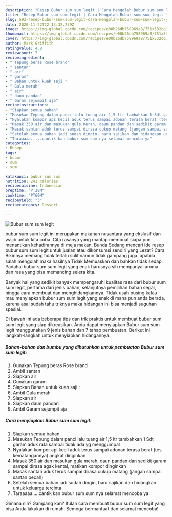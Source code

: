 ```yaml
---
description: "Resep Bubur sum sum legit | Cara Mengolah Bubur sum sum legit Yang Enak Dan Mudah"
title: "Resep Bubur sum sum legit | Cara Mengolah Bubur sum sum legit Yang Enak Dan Mudah"
slug: 593-resep-bubur-sum-sum-legit-cara-mengolah-bubur-sum-sum-legit-yang-enak-dan-mudah
date: 2020-11-22T22:13:32.279Z
image: https://img-global.cpcdn.com/recipes/e00b26db758969a8/751x532cq70/bubur-sum-sum-legit-foto-resep-utama.jpg
thumbnail: https://img-global.cpcdn.com/recipes/e00b26db758969a8/751x532cq70/bubur-sum-sum-legit-foto-resep-utama.jpg
cover: https://img-global.cpcdn.com/recipes/e00b26db758969a8/751x532cq70/bubur-sum-sum-legit-foto-resep-utama.jpg
author: Mark Griffith
ratingvalue: 4.8
reviewcount: 7
recipeingredient:
- " Tepung beras Rose brand"
- " santan"
- " air"
- " garam"
- " Bahan untuk kuah saji "
- " Gula merah"
- " air"
- " daun pandan"
- " Garam sejumpit aja"
recipeinstructions:
- "Siapkan semua bahan"
- "Masukan Tepung dalam panci lalu tuang air 1,5 ltr tambahkan 1 Sdt garam aduk rata sampai tidak ada yg menggumpal"
- "Nyalakan kompor api kecil aduk terus sampai adonan terasa berat (tes kematangannya) angkat dinginkan"
- "Masak 350 air dan masukan gula merah, daun pandan dan sedikit garam sampai dirasa agak kental, matikan kompor dinginkan"
- "Masak santan aduk terus sampai dirasa cukup matang (jangan sampai santan pecah)"
- "Setelah semua bahan jadi sudah dingin, baru sajikan dan hidangkan untuk keluarga tercinta"
- "Taraaaaa.....cantik kan bubur sum sum nya selamat mencoba ya"
categories:
- Resep
tags:
- bubur
- sum
- sum

katakunci: bubur sum sum 
nutrition: 241 calories
recipecuisine: Indonesian
preptime: "PT28M"
cooktime: "PT60M"
recipeyield: "3"
recipecategory: Dessert

---
```



![Bubur sum sum legit](https://img-global.cpcdn.com/recipes/e00b26db758969a8/751x532cq70/bubur-sum-sum-legit-foto-resep-utama.jpg)


bubur sum sum legit ini merupakan makanan nusantara yang ekslusif dan wajib untuk kita coba. Cita rasanya yang mantap membuat siapa pun menantikan kehadirannya di meja makan.
Bunda Sedang mencari ide resep bubur sum sum legit untuk jualan atau dikonsumsi sendiri yang Lezat? Cara Bikinnya memang tidak terlalu sulit namun tidak gampang juga. apabila salah mengolah maka hasilnya Tidak Memuaskan dan bahkan tidak sedap. Padahal bubur sum sum legit yang enak harusnya sih mempunyai aroma dan rasa yang bisa memancing selera kita.

Banyak hal yang sedikit banyak mempengaruhi kualitas rasa dari bubur sum sum legit, pertama dari jenis bahan, selanjutnya pemilihan bahan segar, hingga cara membuat dan menghidangkannya. Tidak usah pusing kalau mau menyiapkan bubur sum sum legit yang enak di mana pun anda berada, karena asal sudah tahu triknya maka hidangan ini bisa menjadi suguhan spesial.




Di bawah ini ada beberapa tips dan trik praktis untuk membuat bubur sum sum legit yang siap dikreasikan. Anda dapat menyiapkan Bubur sum sum legit menggunakan 9 jenis bahan dan 7 tahap pembuatan. Berikut ini langkah-langkah untuk menyiapkan hidangannya.

<!--inarticleads1-->

##### Bahan-bahan dan bumbu yang dibutuhkan untuk pembuatan Bubur sum sum legit:

1. Gunakan  Tepung beras Rose brand
1. Ambil  santan
1. Siapkan  air
1. Gunakan  garam
1. Siapkan  Bahan untuk kuah saji :
1. Ambil  Gula merah
1. Siapkan  air
1. Siapkan  daun pandan
1. Ambil  Garam sejumpit aja




<!--inarticleads2-->

##### Cara menyiapkan Bubur sum sum legit:

1. Siapkan semua bahan
1. Masukan Tepung dalam panci lalu tuang air 1,5 ltr tambahkan 1 Sdt garam aduk rata sampai tidak ada yg menggumpal
1. Nyalakan kompor api kecil aduk terus sampai adonan terasa berat (tes kematangannya) angkat dinginkan
1. Masak 350 air dan masukan gula merah, daun pandan dan sedikit garam sampai dirasa agak kental, matikan kompor dinginkan
1. Masak santan aduk terus sampai dirasa cukup matang (jangan sampai santan pecah)
1. Setelah semua bahan jadi sudah dingin, baru sajikan dan hidangkan untuk keluarga tercinta
1. Taraaaaa.....cantik kan bubur sum sum nya selamat mencoba ya




Gimana nih? Gampang kan? Itulah cara membuat bubur sum sum legit yang bisa Anda lakukan di rumah. Semoga bermanfaat dan selamat mencoba!

